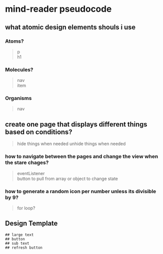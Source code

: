 # mind-reader pseudocode

## what atomic design elements shouls i use

### Atoms?
> p  
> h1

### Molecules?
> nav  
> item

### Organisms
> nav


## create one page that displays different things based on conditions?
> hide things when needed
> unhide things when needed

### how to navigate between the pages and change the view when the stare chages?
> eventListener  
> button to pull from array or object  to change state
  
### how to generate a random icon per number unless its divisible by 9?
> for loop?


## Design Template
```
## large text
## button
## sub text
## refresh button
```
